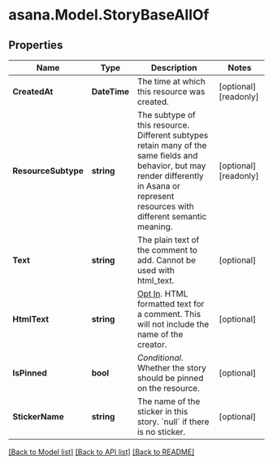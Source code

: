 
# asana.Model.StoryBaseAllOf

## Properties

Name | Type | Description | Notes
------------ | ------------- | ------------- | -------------
**CreatedAt** | **DateTime** | The time at which this resource was created. | [optional] [readonly] 
**ResourceSubtype** | **string** | The subtype of this resource. Different subtypes retain many of the same fields and behavior, but may render differently in Asana or represent resources with different semantic meaning. | [optional] [readonly] 
**Text** | **string** | The plain text of the comment to add. Cannot be used with html_text. | [optional] 
**HtmlText** | **string** | [Opt In](/docs/input-output-options). HTML formatted text for a comment. This will not include the name of the creator. | [optional] 
**IsPinned** | **bool** | *Conditional*. Whether the story should be pinned on the resource. | [optional] 
**StickerName** | **string** | The name of the sticker in this story. &#x60;null&#x60; if there is no sticker. | [optional] 

[[Back to Model list]](../README.md#documentation-for-models)
[[Back to API list]](../README.md#documentation-for-api-endpoints)
[[Back to README]](../README.md)

